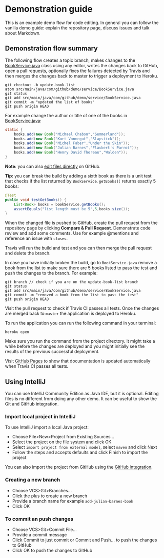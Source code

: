 # Demonstration guide
This is an example demo flow for code editing. In general you can follow the vanilla demo guide: explain the repository page, discuss issues and talk about Markdown.   
## Demonstration flow summary
The following flow creates a topic branch, makes changes to the [BookService.java](src/main/java/com/github/demo/service/BookService.java) class using any editor, writes the changes back to GitHub, open a pull requests, optionally fixes the failures detected by Travis and then merges the changes back to master to trigger a deployment to Heroku.
```
git checkout -b update-book-list
atom src/main/java/com/github/demo/service/BookService.java
git status
git add src/main/java/com/github/demo/service/BookService.java
git commit -m "updated the list of books"
git push origin HEAD
```
For example change the author or title of one of the books in [BookService.java](src/main/java/com/github/demo/service/BookService.java):
```java
static {
    books.add(new Book("Michael Chabon","Summerland"));
    books.add(new Book("Kurt Vonnegut","Slapstick"));
    books.add(new Book("Michel Faber","Under the Skin"));
    books.add(new Book("Julian Barnes","Flaubert's Parrot"));
    books.add(new Book("Henry David Thoreau","Walden"));
}
```
**Note:** you can also [edit files directly](https://help.github.com/articles/editing-files-in-your-repository/) on GitHub.

**Tip:** you can break the build by adding a sixth book as there is a unit test that checks if the list returned by `BookService.getBooks()` returns exactly 5 books:
```java
@Test
public void testGetBooks() {
    List<Book> books = bookService.getBooks();
    assertEquals("list length must be 5",5,books.size());
}
```
When the changed file is pushed to GitHub, create the pull request from the repository page by clicking **Compare & Pull Request**. Demonstrate code review and add some comments. Use for example @mentions and reference an issue with `closes`.

Travis will run the build and test and you can then merge the pull request and delete the branch.

In case you have initially broken the build, go to `BookService.java` remove a book from the list to make sure there are 5 books listed to pass the test and push the changes to the branch. For example:
```
git branch // check if you are on the update-book-list branch
git status
git add src/main/java/com/github/demo/service/BookService.java
git commit -m "removed a book from the list to pass the test"
git push origin HEAD
```
Visit the pull request to check if Travis CI passes all tests. Once the changes are merged back to `master` the application is deployed to Heroku.

To run the application you can run the following command in your terminal:
```
heroku open
```
Make sure you run the command from the project directory. It might take a while before the changes are deployed and you might initially see the results of the previous successful deployment.

Visit [GitHub Pages](https://octodemo.com/pages/office-tools/reading-time-app) to show that documentation is updated automatically when Travis CI passes all tests.


## Using IntelliJ
You can use IntelliJ Community Edition as Java IDE, but it is optional. Editing files is no different from doing any other demo. It can be useful to show the Git and GitHub integration.

### Import local project in IntelliJ
To use IntelliJ import a local Java project:
- Choose File>New>Project from Existing Sources...
- Select the project on the file system and click OK
- Select `import project from external model`, select `maven` and click Next
- Follow the steps and accepts defaults and click Finish to import the project

You can also import the project from GitHub using the [GitHub integration](https://www.jetbrains.com/idea/help/using-github-integration.html).

### Creating a new branch
- Choose VCS>Git>Branches...
- Click the plus to create a new branch
- Provide a branch name for example `add-julian-barnes-book`
- Click OK

### To commit an push changes
- Choose VCS>Git>Commit File...
- Provide a commit message
- Click Commit to just commit or Commit and Push... to push the changes to GitHub
- Click OK to push the changes to GitHub
